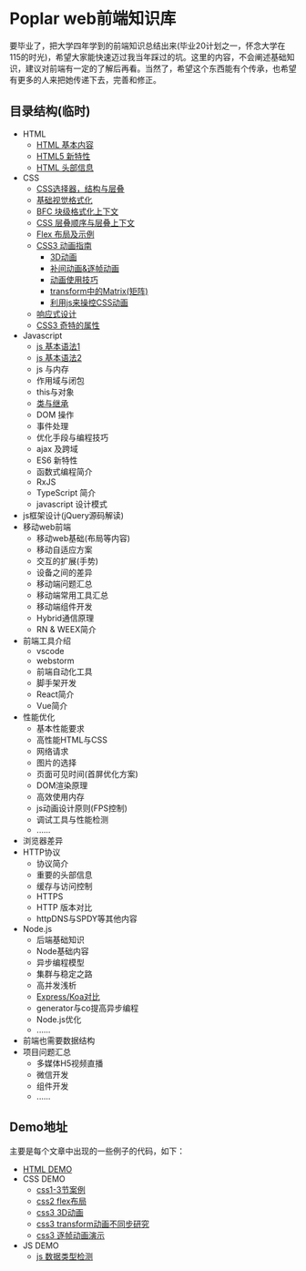 Poplar web前端知识库 
===   
要毕业了，把大学四年学到的前端知识总结出来(毕业20计划之一，怀念大学在115的时光)，希望大家能快速迈过我当年踩过的坑。这里的内容，不会阐述基础知识，建议对前端有一定的了解后再看。当然了，希望这个东西能有个传承，也希望有更多的人来把她传递下去，完善和修正。  

## 目录结构(临时)  
- HTML
    - [HTML 基本内容](https://github.com/SIPC115/Poplar/blob/master/HTML/html1.md)    
    - [HTML5 新特性](https://github.com/SIPC115/Poplar/blob/master/HTML/html2.md)  
    - [HTML 头部信息](https://github.com/SIPC115/Poplar/blob/master/HTML/html3.md)
- CSS  
    - [CSS选择器，结构与层叠](https://github.com/SIPC115/Poplar/blob/master/CSS/css1.md)
    - [基础视觉格式化](https://github.com/SIPC115/Poplar/blob/master/CSS/css2.md)
    - [BFC 块级格式化上下文](https://github.com/SIPC115/Poplar/blob/master/CSS/css3.md)  
    - [CSS 层叠顺序与层叠上下文](https://github.com/SIPC115/Poplar/blob/master/CSS/css6.md)
    - [Flex 布局及示例](https://github.com/SIPC115/Poplar/blob/master/CSS/css4.md)  
    - [CSS3 动画指南](https://github.com/SIPC115/Poplar/blob/master/CSS/css5.md)
        - [3D动画](https://github.com/SIPC115/Poplar/blob/master/CSS/css7.md)
        - [补间动画&逐帧动画 ](https://github.com/SIPC115/Poplar/blob/master/CSS/css8.md)
        - [动画使用技巧](https://github.com/SIPC115/Poplar/blob/master/CSS/css9.md)
        - [transform中的Matrix(矩阵)](https://github.com/SIPC115/Poplar/blob/master/CSS/css10.md)
        - [利用js来操控CSS动画](https://github.com/SIPC115/Poplar/blob/master/CSS/css11.md)
    - [响应式设计](https://github.com/SIPC115/Poplar/blob/master/CSS/css12.md)  
    - [CSS3 奇特的属性](https://github.com/SIPC115/Poplar/blob/master/CSS/css13.md)  
- Javascript
    - [js 基本语法1](https://github.com/SIPC115/Poplar/blob/master/JS/js1.md)
    - [js 基本语法2](https://github.com/SIPC115/Poplar/blob/master/JS/js2.md)
    - js 与内存
    - 作用域与闭包
    - this与对象
    - [类与继承](https://github.com/SIPC115/Poplar/blob/master/JS/class.md)
    - DOM 操作
    - 事件处理
    - 优化手段与编程技巧
    - ajax 及跨域
    - ES6 新特性
    - 函数式编程简介  
    - RxJS 
    - TypeScript 简介
    - javascript 设计模式
- js框架设计(jQuery源码解读)
- 移动web前端
    - 移动web基础(布局等内容)
    - 移动自适应方案
    - 交互的扩展(手势)
    - 设备之间的差异
    - 移动端问题汇总
    - 移动端常用工具汇总
    - 移动端组件开发
    - Hybrid通信原理
    - RN & WEEX简介
- 前端工具介绍
    - vscode
    - webstorm
    - 前端自动化工具
    - 脚手架开发
    - React简介
    - Vue简介
- 性能优化
    - 基本性能要求
    - 高性能HTML与CSS
    - 网络请求
    - 图片的选择
    - 页面可见时间(首屏优化方案)
    - DOM渲染原理
    - 高效使用内存
    - js动画设计原则(FPS控制)
    - 调试工具与性能检测
    - ...... 
- 浏览器差异
- HTTP协议
    - 协议简介
    - 重要的头部信息
    - 缓存与访问控制
    - HTTPS
    - HTTP 版本对比
    - httpDNS与SPDY等其他内容
- Node.js  
    - 后端基础知识
    - Node基础内容
    - 异步编程模型
    - 集群与稳定之路
    - 高并发浅析
    - [Express/Koa对比](https://github.com/SIPC115/Poplar/blob/master/node/exkoa.md)
    - generator与co提高异步编程
    - Node.js优化
    - ......
- 前端也需要数据结构
- 项目问题汇总
    - 多媒体H5视频直播
    - 微信开发
    - 组件开发
    - ......  

## Demo地址  
主要是每个文章中出现的一些例子的代码，如下：  
* [HTML DEMO](/demo/html/html.html)
* CSS DEMO  
    * [css1-3节案例](/demo/css/css1-3,html)  
    * [css2 flex布局](demo/css/css2-flex.html)
    * [css3 3D动画](/demo/css/css3-3D.html)  
    * [css3 transform动画不同步研究](/demo/css/css4-transform.html)  
    * [css3 逐帧动画演示](/demo/css/css5-step.html)  
* JS DEMO  
    * [js 数据类型检测](/demo/js/type.js)  



